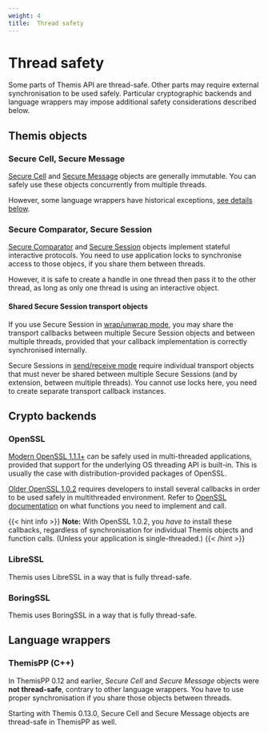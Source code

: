 ```yaml
---
weight: 4
title:  Thread safety
---
```


# Thread safety

Some parts of Themis API are thread-safe.
Other parts may require external synchronisation to be used safely.
Particular cryptographic backends and language wrappers may impose additional safety considerations described below.

## Themis objects

### Secure Cell, Secure Message

[Secure Cell](/themis/crypto-theory/cryptosystems/secure-cell/) and
[Secure Message](/themis/crypto-theory/cryptosystems/secure-message/)
objects are generally immutable.
You can safely use these objects concurrently from multiple threads.

However, some language wrappers have historical exceptions,
[see details below](#language-wrappers).

### Secure Comparator, Secure Session

[Secure Comparator](/themis/crypto-theory/cryptosystems/secure-comparator/) and
[Secure Session](/themis/crypto-theory/cryptosystems/secure-session/)
objects implement stateful interactive protocols.
You need to use application locks to synchronise access to those objecs,
if you share them between threads.

However, it is safe to create a handle in one thread then pass it to the other thread,
as long as only one thread is using an interactive object.

#### Shared Secure Session transport objects

If you use Secure Session in [wrap/unwrap mode](/themis/crypto-theory/cryptosystems/secure-session/#usage-models),
you may share the transport callbacks between multiple Secure Session objects
and between multiple threads,
provided that your callback implementation is correctly synchronised internally.

Secure Sessions in [send/receive mode](/themis/crypto-theory/cryptosystems/secure-session/#usage-models)
require individual transport objects that must never be shared between multiple Secure Sessions
(and by extension, between multiple threads).
You cannot use locks here, you need to create separate transport callback instances.

## Crypto backends

### OpenSSL

[Modern OpenSSL 1.1.1+](https://www.openssl.org/docs/man1.1.0/man3/CRYPTO_THREAD_lock_new.html)
can be safely used in multi-threaded applications,
provided that support for the underlying OS threading API is built-in.
This is usually the case with distribution-provided packages of OpenSSL.

[Older OpenSSL 1.0.2](https://www.openssl.org/docs/man1.0.2/man3/CRYPTO_lock.html)
requires developers to install several callbacks
in order to be used safely in multithreaded environment.
Refer to [OpenSSL documentation](https://www.openssl.org/docs/man1.0.2/man3/CRYPTO_lock.html)
on what functions you need to implement and call.

{{< hint info >}}
**Note:**
With OpenSSL 1.0.2, you _have to_ install these callbacks,
regardless of synchronisation for individual Themis objects and function calls.
(Unless your application is single-threaded.)
{{< /hint >}}

### LibreSSL

Themis uses LibreSSL in a way that is fully thread-safe.

### BoringSSL

Themis uses BoringSSL in a way that is fully thread-safe.

## Language wrappers

<!-- TODO: remove this section in 2021 -->
### ThemisPP (C++)

In ThemisPP 0.12 and earlier,
_Secure Cell_ and _Secure Message_ objects were **not thread-safe**,
contrary to other language wrappers.
You have to use proper synchronisation if you share those objects between threads.

Starting with Themis 0.13.0,
Secure Cell and Secure Message objects are thread-safe in ThemisPP as well.
